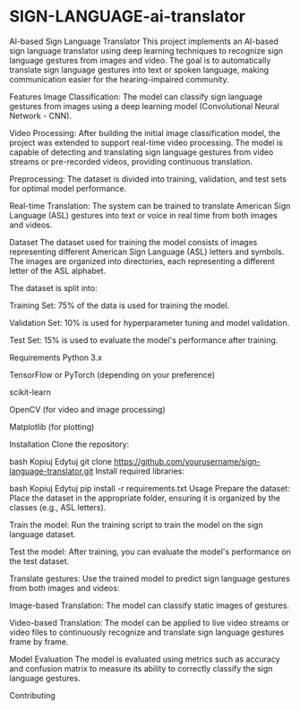 # SIGN-LANGUAGE-ai-translator
AI-based Sign Language Translator
This project implements an AI-based sign language translator using deep learning techniques to recognize sign language gestures from images and video. The goal is to automatically translate sign language gestures into text or spoken language, making communication easier for the hearing-impaired community.

Features
Image Classification: The model can classify sign language gestures from images using a deep learning model (Convolutional Neural Network - CNN).

Video Processing: After building the initial image classification model, the project was extended to support real-time video processing. The model is capable of detecting and translating sign language gestures from video streams or pre-recorded videos, providing continuous translation.

Preprocessing: The dataset is divided into training, validation, and test sets for optimal model performance.

Real-time Translation: The system can be trained to translate American Sign Language (ASL) gestures into text or voice in real time from both images and videos.

Dataset
The dataset used for training the model consists of images representing different American Sign Language (ASL) letters and symbols. The images are organized into directories, each representing a different letter of the ASL alphabet.

The dataset is split into:

Training Set: 75% of the data is used for training the model.

Validation Set: 10% is used for hyperparameter tuning and model validation.

Test Set: 15% is used to evaluate the model's performance after training.

Requirements
Python 3.x

TensorFlow or PyTorch (depending on your preference)

scikit-learn

OpenCV (for video and image processing)

Matplotlib (for plotting)

Installation
Clone the repository:

bash
Kopiuj
Edytuj
git clone https://github.com/yourusername/sign-language-translator.git
Install required libraries:

bash
Kopiuj
Edytuj
pip install -r requirements.txt
Usage
Prepare the dataset: Place the dataset in the appropriate folder, ensuring it is organized by the classes (e.g., ASL letters).

Train the model: Run the training script to train the model on the sign language dataset.

Test the model: After training, you can evaluate the model's performance on the test dataset.

Translate gestures: Use the trained model to predict sign language gestures from both images and videos:

Image-based Translation: The model can classify static images of gestures.

Video-based Translation: The model can be applied to live video streams or video files to continuously recognize and translate sign language gestures frame by frame.

Model Evaluation
The model is evaluated using metrics such as accuracy and confusion matrix to measure its ability to correctly classify the sign language gestures.

Contributing
